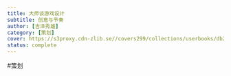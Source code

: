 ```yaml
---
title: 大师谈游戏设计
subtitle: 创意与节奏
author: [吉泽秀雄]
category: [策划]
cover: https://s3proxy.cdn-zlib.se//covers299/collections/userbooks/db226105ac160cda98549dc028e7e2c3df1639fa879c18b137645c4363e724e7.jpg
status: complete
---
```

#策划 